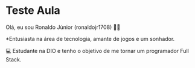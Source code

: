 # Teste Aula
Olá, eu sou Ronaldo Júnior (ronaldojr1708) 🧑‍💻

*Entusiasta na área de tecnologia, amante de jogos e um sonhador.

💻 Estudante na DIO e tenho o objetivo de me tornar um programador Full Stack.
